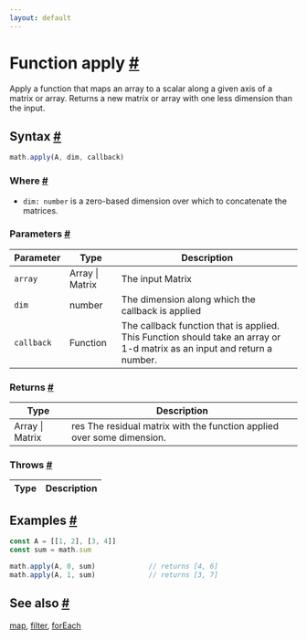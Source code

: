 ```yaml
---
layout: default
---
```


<!-- Note: This file is automatically generated from source code comments. Changes made in this file will be overridden. -->

<h1 id="function-apply">Function apply <a href="#function-apply" title="Permalink">#</a></h1>

Apply a function that maps an array to a scalar
along a given axis of a matrix or array.
Returns a new matrix or array with one less dimension than the input.


<h2 id="syntax">Syntax <a href="#syntax" title="Permalink">#</a></h2>

```js
math.apply(A, dim, callback)
```

<h3 id="where">Where <a href="#where" title="Permalink">#</a></h3>

- `dim: number` is a zero-based dimension over which to concatenate the matrices.

<h3 id="parameters">Parameters <a href="#parameters" title="Permalink">#</a></h3>

Parameter | Type | Description
--------- | ---- | -----------
`array` | Array &#124; Matrix | The input Matrix
`dim` | number | The dimension along which the callback is applied
`callback` | Function | The callback function that is applied. This Function should take an array or 1-d matrix as an input and return a number.

<h3 id="returns">Returns <a href="#returns" title="Permalink">#</a></h3>

Type | Description
---- | -----------
Array &#124; Matrix | res    The residual matrix with the function applied over some dimension.


<h3 id="throws">Throws <a href="#throws" title="Permalink">#</a></h3>

Type | Description
---- | -----------


<h2 id="examples">Examples <a href="#examples" title="Permalink">#</a></h2>

```js
const A = [[1, 2], [3, 4]]
const sum = math.sum

math.apply(A, 0, sum)             // returns [4, 6]
math.apply(A, 1, sum)             // returns [3, 7]
```


<h2 id="see-also">See also <a href="#see-also" title="Permalink">#</a></h2>

[map](map.html),
[filter](filter.html),
[forEach](forEach.html)

